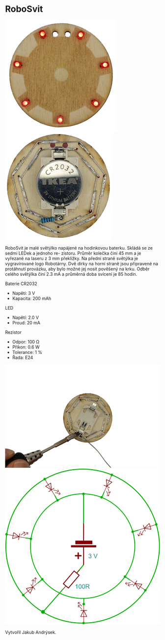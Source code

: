 # RoboSvit

![RoboSvit přední strana](assets/roboSvit-propag/photo/roboSvit-propag-04.png)
![RoboSvit zadní strana](assets/roboSvit-propag/photo/roboSvit-propag-03.png)

RoboSvit je malé světýlko napájené na hodinkovou
baterku. Skládá se ze sedmi LEDek a jednoho re-
zistoru. Průměr kolečka činí 45 mm a je vyřezané na
laseru z 3 mm překližky. Na přední straně světýlka je
vygravírované logo Robotárny. Dvě dírky na horní
straně jsou připravené na protáhnutí provázku, aby
bylo možné jej nosit pověšený na krku. Odběr celého
světýlka činí 2.3 mA a průměrná doba svícení je
85 hodin.

Baterie CR2032
- Napětí: 3 V
- Kapacita: 200 mAh

LED
- Napětí: 2.0 V
- Proud: 20 mA

Rezistor
- Odpor: 100 Ω
- Příkon: 0.6 W
- Tolerance: 1 %
- Řada: E24

![RoboSvit pájení](assets/roboSvit-propag/photo/roboSvit-propag-01.png)
![RoboSvit schéma](assets/roboSvit-propag/photo/roboSvit-propag-06.png)

Vytvořil Jakub Andrýsek.